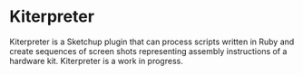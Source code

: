 Kiterpreter
===========
Kiterpreter is a Sketchup plugin that can process scripts written in Ruby and create sequences of screen shots representing assembly instructions of a hardware kit. Kiterpreter is a work in progress.